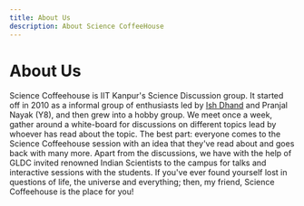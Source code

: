 ```yaml
---
title: About Us
description: About Science CoffeeHouse
---
```


# About Us

Science Coffeehouse is IIT Kanpur's Science Discussion group. It started off in 2010 as a informal group of enthusiasts led by [Ish Dhand](http://www.iqst.ca/people/peoplepage.php?id=350) and Pranjal Nayak (Y8), and then grew into a hobby group. We meet once a week, gather around a white-board for discussions on different topics lead by whoever has read about the topic. The best part: everyone comes to the Science Coffeehouse session with an idea that they've read about and goes back with many more. Apart from the discussions, we have with the help of GLDC invited renowned Indian Scientists to the campus for talks and interactive sessions with the students. If you've ever found yourself lost in questions of life, the universe and everything; then, my friend, Science Coffeehouse is the place for you!
